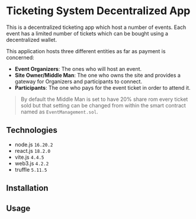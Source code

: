 # Ticketing System Decentralized App

This is a decentralized ticketing app which host a number of events. Each event has a limited number of tickets which can be bought using a decentralized wallet.

This application hosts three different entities as far as payment is concerned:

- **Event Organizers**: The ones who will host an event.
- **Site Owner/Middle Man**: The one who owns the site and provides a gateway for Organizers and participants to connect.
- **Participants**: The one who pays for the event ticket in order to attend it.

> By default the Middle Man is set to have 20% share rom every ticket sold but that setting can be changed from within the smart contract named as `EventManagement.sol`.

## Technologies

- node.js `16.20.2`
- react.js `18.2.0`
- vite.js `4.4.5`
- web3.js `4.2.2`
- truffle `5.11.5`

## Installation

## Usage

